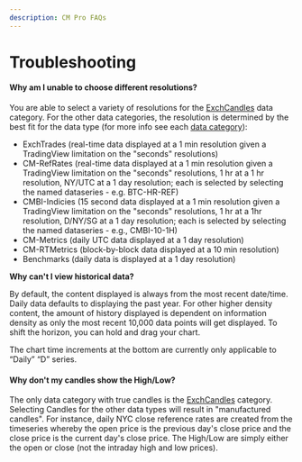 ```yaml
---
description: CM Pro FAQs
---
```


# Troubleshooting

#### Why am I unable to choose different resolutions?&#x20;

You are able to select a variety of resolutions for the [ExchCandles](./#exchange-candles-exchcandles) data category.   For the other data categories, the resolution is determined by the best fit for the data type (for more info see each [data category](./#data-categories)):

* ExchTrades (real-time data displayed at a 1 min resolution given a TradingView limitation on the "seconds" resolutions)
* CM-RefRates (real-time data displayed at a 1 min resolution given a TradingView limitation on the "seconds" resolutions, 1 hr at a 1 hr resolution, NY/UTC at a 1 day resolution; each is selected by selecting the named dataseries - e.g. BTC-HR-REF)
* CMBI-Indicies (15 second data displayed at a 1 min resolution given a TradingView limitation on the "seconds" resolutions, 1 hr at a 1hr resolution, D/NY/SG at a 1 day resolution; each is selected by selecting the named dataseries - e.g., CMBI-10-1H)
* CM-Metrics (daily UTC data displayed at a 1 day resolution)
* CM-RTMetrics (block-by-block data displayed at a 10 min resolution)
* Benchmarks (daily data is displayed at a 1 day resolution)

**Why can't I view historical data?**

By default, the content displayed is always from the most recent date/time. Daily data defaults to displaying the past year. For other higher density content, the amount of history displayed is dependent on information density as only the most recent 10,000 data points will get displayed.  To shift the horizon, you can hold and drag your chart.

The chart time increments at the bottom are currently only applicable to “Daily” “D” series.

#### Why don't my candles show the High/Low?

The only data category with true candles is the [ExchCandles](../../market-data/market-candles.md) category.  Selecting Candles for the other data types will result in "manufactured candles".  For instance, daily NYC close reference rates are created from the timeseries whereby the open price is the previous day's close price and the close price is the current day's close price.  The High/Low are simply either the open or close (not the intraday high and low prices).   &#x20;



